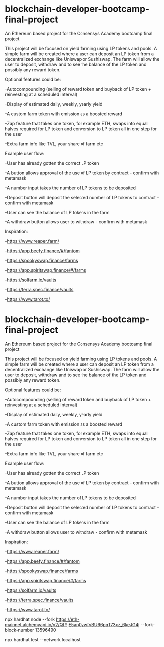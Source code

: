 # blockchain-developer-bootcamp-final-project
An Ethereum based project for the Consensys Academy bootcamp final project

This project will be focused on yield farming using LP tokens and pools.
A simple farm will be created where a user can deposit an LP token from
a decentralized exchange like Uniswap or Sushiswap.
The farm will allow the user to deposit, withdraw and to see the balance of the LP
token and possibly any reward token.


Optional features could be:

-Autocompounding (selling of reward token and buyback of LP token + reinvesting at a scheduled interval)

-Display of estimated daily, weekly, yearly yield

-A custom farm token with emission as a boosted reward

-Zap feature that takes one token, for example ETH, swaps into equal halves required for LP token and conversion to LP token all in one step for the user

-Extra farm info like TVL, your share of farm etc


Example user flow:

-User has already gotten the correct LP token

-A button allows approval of the use of LP token by contract - confirm with metamask

-A number input takes the number of LP tokens to be deposited

-Deposit button will deposit the selected number of LP tokens to contract - confirm with metamask

-User can see the balance of LP tokens in the farm

-A withdraw button allows user to withdraw - confirm with metamask


Inspiration:

-https://www.reaper.farm/

-https://app.beefy.finance/#/fantom

-https://spookyswap.finance/farms

-https://app.spiritswap.finance/#/farms

-https://solfarm.io/vaults

-https://terra.spec.finance/vaults

-https://www.tarot.to/

# blockchain-developer-bootcamp-final-project
An Ethereum based project for the Consensys Academy bootcamp final project

This project will be focused on yield farming using LP tokens and pools.
A simple farm will be created where a user can deposit an LP token from
a decentralized exchange like Uniswap or Sushiswap.
The farm will allow the user to deposit, withdraw and to see the balance of the LP
token and possibly any reward token.


Optional features could be:

-Autocompounding (selling of reward token and buyback of LP token + reinvesting at a scheduled interval)

-Display of estimated daily, weekly, yearly yield

-A custom farm token with emission as a boosted reward

-Zap feature that takes one token, for example ETH, swaps into equal halves required for LP token and conversion to LP token all in one step for the user

-Extra farm info like TVL, your share of farm etc


Example user flow:

-User has already gotten the correct LP token

-A button allows approval of the use of LP token by contract - confirm with metamask

-A number input takes the number of LP tokens to be deposited

-Deposit button will deposit the selected number of LP tokens to contract - confirm with metamask

-User can see the balance of LP tokens in the farm

-A withdraw button allows user to withdraw - confirm with metamask


 Inspiration:

-https://www.reaper.farm/

-https://app.beefy.finance/#/fantom

-https://spookyswap.finance/farms

-https://app.spiritswap.finance/#/farms

-https://solfarm.io/vaults

-https://terra.spec.finance/vaults

-https://www.tarot.to/


npx hardhat node --fork https://eth-mainnet.alchemyapi.io/v2/QfYjE5ap0ywfvBU66pqT73xz_6keJG4j --fork-block-number 13596490

npx hardhat test --network localhost